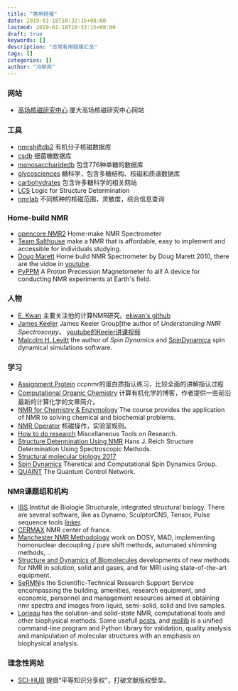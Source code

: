 ```yaml
---
title: "常用链接"
date: 2019-01-18T10:32:15+08:00
lastmod: 2019-01-18T10:32:15+08:00
draft: true
keywords: []
description: "日常有用链接汇总"
tags: []
categories: []
author: "冯柳宾"
---
```


<!--more-->
### 网站
* [高场核磁研究中心](http://nmrcen.xmu.edu.cn) 厦大高场核磁研究中心网站

### 工具
* [nmrshiftdb2](http://nmrshiftdb.nmr.uni-koeln.de) 有机分子核磁数据库
* [csdb](http://csdb.glycoscience.ru/bacterial/) 细菌糖数据库
* [monosaccharidedb](http://www.monosaccharidedb.org) 包含776种单糖的数据库
* [glycosciences](http://www.glycosciences.de) 糖科学，包含多糖结构、核磁和质谱数据库
* [carbohydrates](https://www.hsls.pitt.edu/obrc/index.php?page=carbohydrates) 包含许多糖科学的相关网站
* [LCS](http://eos.univ-reims.fr/LSD/index_ENG.html) Logic for Structure Determination
* [nmrlab](http://chem.ch.huji.ac.il/nmr/) 不同核种的核磁范围，灵敏度，综合信息查询

### Home-build NMR
* [opencore NMR2](http://kuchem.kyoto-u.ac.jp/bun/indiv/takezo/opencorenmr2/index.html) Home-make NMR Spectrometer
* [Team Salthouse](http://www.ecs.umass.edu/ece/sdp/sdp12/salthouse/index.html) make a NMR that is affordable, easy to implement and accessible for individuals studying.
* [Doug Marett](http://www.conspiracyoflight.com/NMR/NMR.html) Home build NMR Spectrometer by Doug Marett 2010, there are the vidoe in [youtube](https://www.youtube.com/watch?v=b2n1-nvo7d4).
* [PyPPM](https://hackaday.io/project/1376-pyppm-a-proton-precession-magnetometer-for-all) A Proton Precession Magnetometer fo all! A device for conducting NMR experiments at Earth's field.

### 人物
* [E. Kwan](http://www.people.fas.harvard.edu/~ekwan/) 主要关注他的计算NMR研究。[ekwan's github](https://www.github.com/ekwan)
* [James Keeler](http://www-keeler.ch.cam.ac.uk/) James Keeler Group[the author of *Understanding NMR Spectroscopy*。 [youtube的Keeler讲课视频](https://www.youtube.com/playlist?list=PLE20foNk9J6L1dh9X27RaPiaul8_7wrAY)
* [Malcolm H. Levitt](http://blog.soton.ac.uk/magres/) the author of *Spin Dynamics* and [SpinDynamica](http://www.spindynamica.soton.ac.uk/) spin dynamical simulations software.

### 学习
* [Assignment Protein](http://www.protein-nmr.org.uk/solution-nmr/assignment-practise/) ccpnmr的蛋白质指认练习，比较全面的讲解指认过程
* [Computational Organic Chemistry](http://comporgchem.com/blog/) 计算有机化学的博客，作者提供一些前沿最新的计算化学的文章简介。
* [NMR for Chemistry & Enzymology](http://www.bioc.aecom.yu.edu/labs/girvlab/nmr/course/) The course provides the application of NMR to solving chemical and biochemial problems.
* [NMR Operator](http://www.chem.wilkes.edu/~trujillo/) 核磁操作，实验室规则。
* [How to do research](http://www.ee.cityu.edu.hk/~cqli/htdr/htdr.htm) Miscellaneous Tools on Research. 
* [Structure Determination Using NMR](http://www.chem.wisc.edu/areas/reich/nmr/) Hans J. Reich Structure Determination Using Spectroscopic Methods.
* [Structural molecular biology 2017](http://people.mbi.ucla.edu/Lectures/M230B/)
* [Spin Dynamics](http://spindynamics.org/Home.php) Theretical and Computational Spin Dynamics Group.
* [QUAINT](https://quantumcontrol.eu) The Quantum Control Network.

### NMR课题组和机构
* [IBS](http://www.ibs.fr) Institut de Biologie Structurale, integrated structural biology. There are several software, like as Dynamo, SculptorCNS, Tensor, Pulse sequence tools [linker](http://www.ibs.fr/research/scientific-output/software/).
* [CERMAX](http://cermax.itqb.unl.pt/) NMR center of france.
* [Manchester NMR Methodology](http://nmr.chemistry.manchester.ac.uk) work on DOSY, MAD, implementing homonuclear decoupling / pure shift methods, automated shimming methods, ..
* [Structure and Dynamics of Biomolecules](http://www.paris-en-resonance.fr/index.php) developments of new methods for NMR in solution, solid and gases, and for MRI using state-of-the-art equipment.
* [SeRMN](http://sermn.uab.cat/)is the Scientific-Technical Research Support Service encompassing the building, amenities, research equipment, and economic, personnel and management resources aimed at obtaining nmr spectra and images from liquid, semi-solid, solid and live samples. 
* [Lorieau](http://www.lorieau.com/) has the solution-and solid-state NMR, computational tools and other biophysical methods. Some usefull [posts](http://www.lorieau.com/posts/), and [mollib](https://mollib.readthedocs.io/en/latest/) is a unified command-line program and Python library for validation, quality analysis and manipulation of molecular structures with an emphasis on biophysical analysis.

### 理念性网站
* [SCI-HUB](http://sci-hub.tw) 提倡“平等知识分享权”，打破文献版权壁垒。

